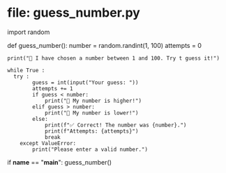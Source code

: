 # file: guess_number.py
import random

def guess_number():
    number = random.randint(1, 100)
    attempts = 0

    print("🎲 I have chosen a number between 1 and 100. Try t guess it!")

    while True :
      try :
            guess = int(input("Your guess: "))
            attempts += 1
            if guess < number:
                print("🔼 My number is higher!")
            elif guess > number:
                print("🔽 My number is lower!")
            else:
                print(f"✅ Correct! The number was {number}.")
                print(f"Attempts: {attempts}")
                break
        except ValueError:
            print("Please enter a valid number.")

if __name__ == "__main__":
    guess_number()

